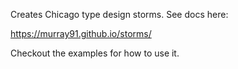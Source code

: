 Creates Chicago type design storms. See docs here:

https://murray91.github.io/storms/

Checkout the examples for how to use it.